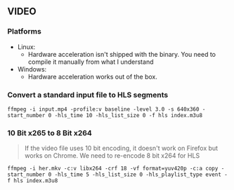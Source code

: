 ## VIDEO

### Platforms
  - Linux:
    - Hardware acceleration isn't shipped with the binary. You need to compile it manually from what I understand
  - Windows:
    - Hardware acceleration works out of the box. 

### Convert a standard input file to HLS segments

`ffmpeg -i input.mp4 -profile:v baseline -level 3.0 -s 640x360 -start_number 0 -hls_time 10 -hls_list_size 0 -f hls index.m3u8`

### 10 Bit x265 to 8 Bit x264

> If the video file uses 10 bit encoding, it doesn't work on Firefox but works on Chrome. We need to re-encode 8 bit x264 for HLS

`ffmpeg -i her.mkv -c:v libx264 -crf 18 -vf format=yuv420p -c:a copy -start_number 0 -hls_time 5 -hls_list_size 0 -hls_playlist_type event -f hls index.m3u8`


